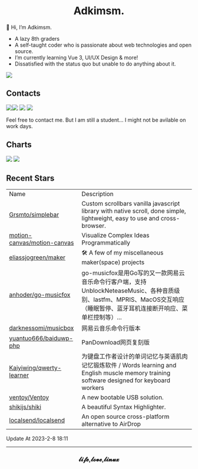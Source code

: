 <h1 align="center">Adkimsm.</h1>

👋 Hi, I’m Adkimsm.

- A lazy 8th graders
- A self-taught coder who is passionate about web technologies and open source.
- I’m currently learning Vue 3, UI/UX Design & more!
- Dissatisfied with the status quo but unable to do anything about it.

![](https://visitor-badge.glitch.me/badge?page_id=adkimsm)

## Contacts

<a href="mailto:adkinsm9277@gmail.com"><img src="https://img.shields.io/badge/Gmail-D14836?style=for-the-badge&logo=gmail&logoColor=white" /></a><a href="https://t.me/adkimsm"><img src="https://img.shields.io/badge/Telegram-2CA5E0?style=for-the-badge&logo=telegram&logoColor=white" /></a> <a href="https://wpa.qq.com/msgrd?v=3&uin=3020035335&site=qq&menu=yes"><img src="https://img.shields.io/badge/Tencent%23QQ-%2312B7F5?style=for-the-badge&logo=tencentqq&logoColor=white" /></a> <a href="https://twitter.com/adkimsm"><img src="https://img.shields.io/badge/Twitter-%231DA1F2.svg?style=for-the-badge&logo=Twitter&logoColor=white" /></a>

Feel free to contact me. But I am still a student... I might not be avilable on work days.

<div align="left">

<h2>Charts</h2>

<img src="https://github-readme-stats.vercel.app/api?username=adkimsm&show_icons=true&count_private=true&hide=prs&theme=default_repocard" />

<img src="https://github-readme-stats.vercel.app/api/top-langs/?username=adkimsm&layout=compact" />

</div>

<div>

<h2>Recent Stars</h2>

<table>
  <tr>
    <td>Name</td>
    <td>Description</td>
  </tr>
  
  <tr>
    <td><a href=https://github.com/Grsmto/simplebar>Grsmto/simplebar</a></td>
    <td>Custom scrollbars vanilla javascript library with native scroll, done simple, lightweight, easy to use and cross-browser.</td>
  </tr>
  <tr>
    <td><a href=https://github.com/motion-canvas/motion-canvas>motion-canvas/motion-canvas</a></td>
    <td>Visualize Complex Ideas Programmatically</td>
  </tr>
  <tr>
    <td><a href=https://github.com/eliassjogreen/maker>eliassjogreen/maker</a></td>
    <td>🛠️ A few of my miscellaneous maker(space) projects</td>
  </tr>
  <tr>
    <td><a href=https://github.com/anhoder/go-musicfox>anhoder/go-musicfox</a></td>
    <td>go-musicfox是用Go写的又一款网易云音乐命令行客户端，支持UnblockNeteaseMusic、各种音质级别、lastfm、MPRIS、MacOS交互响应（睡眠暂停、蓝牙耳机连接断开响应、菜单栏控制等）...</td>
  </tr>
  <tr>
    <td><a href=https://github.com/darknessomi/musicbox>darknessomi/musicbox</a></td>
    <td>网易云音乐命令行版本</td>
  </tr>
  <tr>
    <td><a href=https://github.com/yuantuo666/baiduwp-php>yuantuo666/baiduwp-php</a></td>
    <td>PanDownload网页复刻版</td>
  </tr>
  <tr>
    <td><a href=https://github.com/Kaiyiwing/qwerty-learner>Kaiyiwing/qwerty-learner</a></td>
    <td>为键盘工作者设计的单词记忆与英语肌肉记忆锻炼软件 / Words learning and English muscle memory training software designed for keyboard workers</td>
  </tr>
  <tr>
    <td><a href=https://github.com/ventoy/Ventoy>ventoy/Ventoy</a></td>
    <td>A new bootable USB solution.</td>
  </tr>
  <tr>
    <td><a href=https://github.com/shikijs/shiki>shikijs/shiki</a></td>
    <td>A beautiful Syntax Highlighter.</td>
  </tr>
  <tr>
    <td><a href=https://github.com/localsend/localsend>localsend/localsend</a></td>
    <td>An open source cross-platform alternative to AirDrop</td>
  </tr>
</table>

</div>

Update At 2023-2-8    18:11

---

<h3 align="center">𝓵𝓲𝓯𝓮,𝓵𝓸𝓿𝓮,𝓵𝓲𝓷𝓾𝔁</h3>

